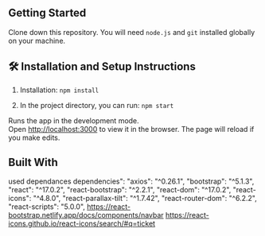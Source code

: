 

## Getting Started

Clone down this repository. You will need `node.js` and `git` installed globally on your machine.

## 🛠 Installation and Setup Instructions

1. Installation: `npm install`

2. In the project directory, you can run: `npm start`

Runs the app in the development mode.\
Open [http://localhost:3000](http://localhost:3000) to view it in the browser.
The page will reload if you make edits.


## Built With

used dependances
dependencies": 
    "axios": "^0.26.1",
    "bootstrap": "^5.1.3",
    "react": "^17.0.2",
    "react-bootstrap": "^2.2.1",
    "react-dom": "^17.0.2",
    "react-icons": "^4.8.0",
    "react-parallax-tilt": "^1.7.42",
    "react-router-dom": "^6.2.2",
    "react-scripts": "5.0.0",
https://react-bootstrap.netlify.app/docs/components/navbar
https://react-icons.github.io/react-icons/search/#q=ticket




